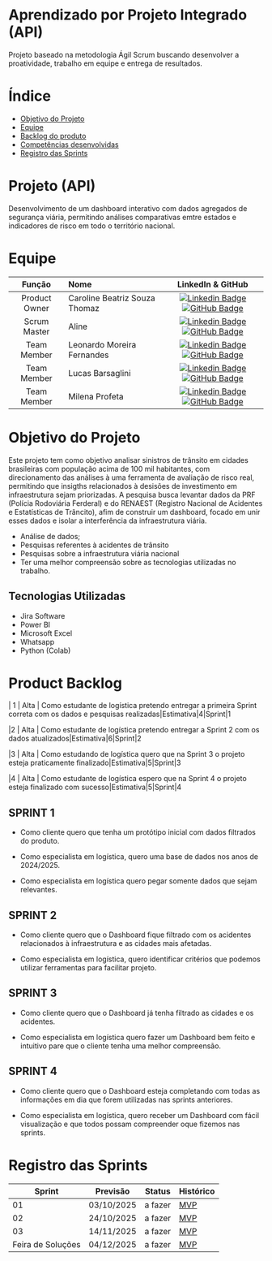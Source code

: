 # Aprendizado por Projeto Integrado (API)


Projeto baseado na metodologia Ágil Scrum buscando desenvolver a proatividade, trabalho em equipe e entrega de resultados.

# Índice
* [Objetivo do Projeto](#objetivo-do-projeto)
* [Equipe](#Equipe)
* [Backlog do produto](#Product-Backlog)
* [Competências desenvolvidas](#competências-desenvolvidas)
* [Registro das Sprints](#Registro-das-Sprints)


# Projeto (API) 
Desenvolvimento de um dashboard interativo com dados agregados de segurança viária, permitindo análises comparativas emtre estados e indicadores de risco em todo o território nacional.

# Equipe
|    Função     | Nome                                  |                                                                                                                                                      LinkedIn & GitHub                                                                                                                                                      |    
| :-----------: | :------------------------------------ | :-------------------------------------------------------------------------------------------------------------------------------------------------------------------------------------------------------------------------------------------------------------------------------------------------------------------------: |
| Product Owner | Caroline Beatriz Souza Thomaz |      [![Linkedin Badge](https://img.shields.io/badge/Linkedin-blue?style=flat-square&logo=Linkedin&logoColor=white)](https://www.linkedin.com/in/caroline-thomaz-33905718a/) [![GitHub Badge](https://img.shields.io/badge/GitHub-111217?style=flat-square&logo=github&logoColor=white)](https://github.com/cah)              |
| Scrum Master  | Aline |           [![Linkedin Badge](https://img.shields.io/badge/Linkedin-blue?style=flat-square&logo=Linkedin&logoColor=white)](https://www.linkedin.com/in/aline/) [![GitHub Badge](https://img.shields.io/badge/GitHub-111217?style=flat-square&logo=github&logoColor=white)](https://github.com/aline)
| Team Member   | Leonardo Moreira Fernandes |         [![Linkedin Badge](https://img.shields.io/badge/Linkedin-blue?style=flat-square&logo=Linkedin&logoColor=white)](https://www.linkedin.com/in/leonardo-fernandes-8a28252b3/) [![GitHub Badge](https://img.shields.io/badge/GitHub-111217?style=flat-square&logo=github&logoColor=white)](https://github.com/Leo695)        |
|  Team Member  | Lucas Barsaglini |   [![Linkedin Badge](https://img.shields.io/badge/Linkedin-blue?style=flat-square&logo=Linkedin&logoColor=white)](https://www.linkedin.com/in/lucas-barsaglini-71774b188/) [![GitHub Badge](https://img.shields.io/badge/GitHub-111217?style=flat-square&logo=github&logoColor=white)](https://github.com/Barsaglini99)   |
|  Team Member  | Milena Profeta |      [![Linkedin Badge](https://img.shields.io/badge/Linkedin-blue?style=flat-square&logo=Linkedin&logoColor=white)](https://www.linkedin.com/in/milena/) [![GitHub Badge](https://img.shields.io/badge/GitHub-111217?style=flat-square&logo=github&logoColor=white)](https://github.com/milena)     |

# Objetivo do Projeto
 Este projeto tem como objetivo analisar sinistros de trânsito em cidades brasileiras com população acima de 100 mil habitantes, com direcionamento das análises à uma ferramenta de avaliação de risco real, permitindo que insigths relacionados à desisões de investimento em infraestrutura sejam priorizadas.
A pesquisa busca levantar dados da PRF (Polícia Rodoviária Ferderal) e do RENAEST (Registro Nacional de Acidentes e Estatísticas de Trâncito), afim de construir um dashboard, focado em unir esses dados e isolar a interferência da infraestrutura viária.

* Análise de dados;
* Pesquisas referentes à acidentes de trânsito
* Pesquisas sobre a infraestrutura viária nacional
* Ter uma melhor compreensão sobre as tecnologias utilizadas no trabalho.




## Tecnologias Utilizadas

* Jira Software
* Power BI
* Microsoft Excel
* Whatsapp
* Python (Colab)
  



# Product Backlog

| 1 | Alta | Como estudante de logística pretendo entregar a primeira Sprint correta com os dados e pesquisas realizadas|Estimativa|4|Sprint|1

|2 | Alta | Como estudante de logística pretendo entregar a Sprint 2 com os dados atualizados|Estimativa|6|Sprint|2

|3 | Alta | Como estudando de logística quero que na Sprint 3 o projeto esteja praticamente finalizado|Estimativa|5|Sprint|3

|4 | Alta | Como estudante de logística espero que na Sprint 4 o projeto esteja finalizado com sucesso|Estimativa|5|Sprint|4



   

             

 ## SPRINT 1

* Como cliente quero que tenha um protótipo inicial com dados filtrados do produto.
 
* Como especialista em logística, quero uma base de dados nos anos de 2024/2025.

* Como especialista em logística quero pegar somente dados que sejam relevantes.
                                                                   

                                     

## SPRINT 2                                                                

* Como cliente quero que o Dashboard fique filtrado com os acidentes relacionados à infraestrutura e as cidades mais afetadas.

* Como especialista em logística, quero  identificar critérios que podemos utilizar ferramentas para facilitar 
projeto.                                                                                                                                                 

## SPRINT 3 
                          
* Como cliente quero que o Dashboard já tenha filtrado as cidades e os acidentes.

* Como especialista em logística quero fazer um Dashboard bem feito e intuitivo pare que o cliente tenha uma melhor compreensão.



 ## SPRINT 4

* Como cliente quero que o Dashboard esteja completando com todas as informações em dia que forem utilizadas nas sprints anteriores.

* Como especialista em logística, quero receber um Dashboard com fácil visualização e que todos possam compreender oque fizemos nas sprints.


  
# Registro das Sprints

| Sprint            | Previsão   | Status   | Histórico |
|-------------------|------------|----------|-----------|
| 01                | 03/10/2025 | a fazer  | [MVP](MVP/sp1.md)  |
| 02                | 24/10/2025 | a fazer  | [MVP](MVP/sp2.md)  |
| 03                | 14/11/2025 | a fazer  | [MVP](MVP/sp3.md)  |
| Feira de Soluções | 04/12/2025 | a fazer  | [MVP](#)  |

